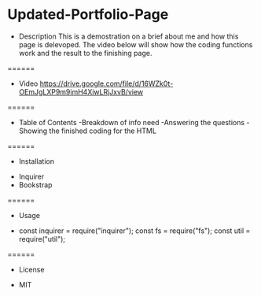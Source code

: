 # Updated-Portfolio-Page

* Description
This is a demostration on a brief about me and how this page is delevoped. The video below will show how the coding functions work and the result to the finishing page.

======

* Video
https://drive.google.com/file/d/16WZk0t-OEmJgLXP9m9imH4XiwLRjJxvB/view

======

* Table of Contents
  -Breakdown of info need
  -Answering the questions
  -Showing the finished coding for the HTML
  
======

* Installation
- Inquirer
- Bookstrap

======

* Usage
- const inquirer = require("inquirer");
const fs = require("fs");
const util = require("util");

======

* License
- MIT

